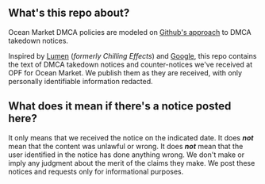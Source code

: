 ## What's this repo about?

Ocean Market DMCA policies are modeled on [Github's approach](https://github.com/github/dmca) to DMCA takedown notices.

Inspired  by [Lumen](https://lumendatabase.org/topics/1) (*formerly Chilling Effects*) and [Google](https://cloud.google.com/storage/docs/dmca), this repo contains the text of DMCA takedown notices and counter-notices we've received at OPF for Ocean Market. We publish them as they are received, with only personally identifiable information redacted.

## What does it mean if there's a notice posted here?

It only means that we received the notice on the indicated date. It does ***not*** mean that the content was unlawful or wrong. It does ***not*** mean that the user identified in the notice has done anything wrong. We don't make or imply any judgment about the merit of the claims they make. We post these notices and requests only for informational purposes.
